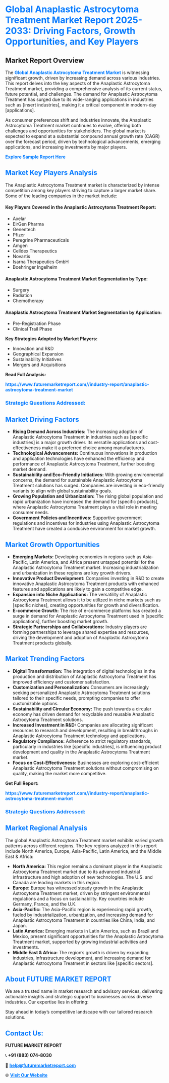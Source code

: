 <h1 style="color: #007BFF;">Global Anaplastic Astrocytoma Treatment Market Report 2025-2033: Driving Factors, Growth Opportunities, and Key Players</h1>

<section id="overview">
<h2>Market Report Overview</h2>
<p>The <a href="https://www.futuremarketreport.com//industry-report/anaplastic-astrocytoma-treatment-market" style="color: #007BFF; text-decoration: none;"><strong>Global Anaplastic Astrocytoma Treatment Market</strong></a> is witnessing significant growth, driven by increasing demand across various industries. This report delves into the key aspects of the Anaplastic Astrocytoma Treatment market, providing a comprehensive analysis of its current status, future potential, and challenges. The demand for Anaplastic Astrocytoma Treatment has surged due to its wide-ranging applications in industries such as [insert industries], making it a critical component in modern-day [applications].</p>
<p>As consumer preferences shift and industries innovate, the Anaplastic Astrocytoma Treatment market continues to evolve, offering both challenges and opportunities for stakeholders. The global market is expected to expand at a substantial compound annual growth rate (CAGR) over the forecast period, driven by technological advancements, emerging applications, and increasing investments by major players.</p>
</section>

<section id="overview">
<p><a href="https://www.futuremarketreport.com//request-sample/reportId=79614" style="color: #007BFF; text-decoration: none;"><strong>Explore Sample Report Here</strong></a></p>
</section>

<section id="key-players">
<h2 style="color: #007BFF;">Market Key Players Analysis</h2>
<p>The Anaplastic Astrocytoma Treatment market is characterized by intense competition among key players striving to capture a larger market share. Some of the leading companies in the market include:</p>
<h4>Key Players Covered in the Anaplastic Astrocytoma Treatment Report:</h4>
<ul><li>Axelar</li><li>EirGen Pharma</li><li>Genentech</li><li>Pfizer</li><li>Peregrine Pharmaceuticals</li><li>Amgen</li><li>Celldex Therapeutics</li><li>Novartis</li><li>Isarna Therapeutics GmbH</li><li>Boehringer Ingelheim</li></ul>
<h4>Anaplastic Astrocytoma Treatment Market Segmentation by Type:</h4>
<ul><li>Surgery</li><li>Radiation</li><li>Chemotherapy</li></ul>

<h4>Anaplastic Astrocytoma Treatment Market Segmentation by Application:</h4>
<ul><li>Pre-Registration Phase</li><li>Clinical Trail Phase</li></ul>
<p><strong>Key Strategies Adopted by Market Players:</strong></p>
<ul>
<li>Innovation and R&D</li>
<li>Geographical Expansion</li>
<li>Sustainability Initiatives</li>
<li>Mergers and Acquisitions</li>
</ul>
</section>

<section>
<p><strong>Read Full Analysis: </strong></p><a href="https://www.futuremarketreport.com//industry-report/anaplastic-astrocytoma-treatment-market" style="color: #007BFF; text-decoration: none;"><strong>https://www.futuremarketreport.com//industry-report/anaplastic-astrocytoma-treatment-market</strong></a>
<h3 style="color: #007BFF;">Strategic Questions Addressed:</h3>
</section>

<section id="driving-factors">
<h2 style="color: #007BFF;">Market Driving Factors</h2>
<ul>
<li><strong>Rising Demand Across Industries:</strong> The increasing adoption of Anaplastic Astrocytoma Treatment in industries such as [specific industries] is a major growth driver. Its versatile applications and cost-effectiveness make it a preferred choice among manufacturers.</li>
<li><strong>Technological Advancements:</strong> Continuous innovations in production and application technologies have enhanced the efficiency and performance of Anaplastic Astrocytoma Treatment, further boosting market demand.</li>
<li><strong>Sustainability and Eco-Friendly Initiatives:</strong> With growing environmental concerns, the demand for sustainable Anaplastic Astrocytoma Treatment solutions has surged. Companies are investing in eco-friendly variants to align with global sustainability goals.</li>
<li><strong>Growing Population and Urbanization:</strong> The rising global population and rapid urbanization have increased the demand for [specific products], where Anaplastic Astrocytoma Treatment plays a vital role in meeting consumer needs.</li>
<li><strong>Government Policies and Incentives:</strong> Supportive government regulations and incentives for industries using Anaplastic Astrocytoma Treatment have created a conducive environment for market growth.</li>
</ul>
</section>

<section id="growth-opportunities">
<h2 style="color: #007BFF;">Market Growth Opportunities</h2>
<ul>
<li><strong>Emerging Markets:</strong> Developing economies in regions such as Asia-Pacific, Latin America, and Africa present untapped potential for the Anaplastic Astrocytoma Treatment market. Increasing industrialization and urbanization in these regions are key growth drivers.</li>
<li><strong>Innovative Product Development:</strong> Companies investing in R&D to create innovative Anaplastic Astrocytoma Treatment products with enhanced features and applications are likely to gain a competitive edge.</li>
<li><strong>Expansion into Niche Applications:</strong> The versatility of Anaplastic Astrocytoma Treatment allows it to be utilized in niche markets such as [specific niches], creating opportunities for growth and diversification.</li>
<li><strong>E-commerce Growth:</strong> The rise of e-commerce platforms has created a surge in demand for Anaplastic Astrocytoma Treatment used in [specific applications], further boosting market growth.</li>
<li><strong>Strategic Partnerships and Collaborations:</strong> Industry players are forming partnerships to leverage shared expertise and resources, driving the development and adoption of Anaplastic Astrocytoma Treatment products globally.</li>
</ul>
</section>

<section id="trending-factors">
<h2 style="color: #007BFF;">Market Trending Factors</h2>
<ul>
<li><strong>Digital Transformation:</strong> The integration of digital technologies in the production and distribution of Anaplastic Astrocytoma Treatment has improved efficiency and customer satisfaction.</li>
<li><strong>Customization and Personalization:</strong> Consumers are increasingly seeking personalized Anaplastic Astrocytoma Treatment solutions tailored to their specific needs, prompting companies to offer customizable options.</li>
<li><strong>Sustainability and Circular Economy:</strong> The push towards a circular economy has driven demand for recyclable and reusable Anaplastic Astrocytoma Treatment solutions.</li>
<li><strong>Increased Investment in R&D:</strong> Companies are allocating significant resources to research and development, resulting in breakthroughs in Anaplastic Astrocytoma Treatment technology and applications.</li>
<li><strong>Regulatory Compliance:</strong> Adherence to strict regulatory standards, particularly in industries like [specific industries], is influencing product development and quality in the Anaplastic Astrocytoma Treatment market.</li>
<li><strong>Focus on Cost-Effectiveness:</strong> Businesses are exploring cost-efficient Anaplastic Astrocytoma Treatment solutions without compromising on quality, making the market more competitive.</li>
</ul>
</section>

<section>
<p><strong>Get Full Report: </strong></p><a href="https://www.futuremarketreport.com//industry-report/anaplastic-astrocytoma-treatment-market" style="color: #007BFF; text-decoration: none;"><strong>https://www.futuremarketreport.com//industry-report/anaplastic-astrocytoma-treatment-market</strong></a>
<h3 style="color: #007BFF;">Strategic Questions Addressed:</h3>
</section>


<section id="regional-analysis">
<h2 style="color: #007BFF;">Market Regional Analysis</h2>
<p>The global Anaplastic Astrocytoma Treatment market exhibits varied growth patterns across different regions. The key regions analyzed in this report include North America, Europe, Asia-Pacific, Latin America, and the Middle East & Africa:</p>
<ul>
<li><strong>North America:</strong> This region remains a dominant player in the Anaplastic Astrocytoma Treatment market due to its advanced industrial infrastructure and high adoption of new technologies. The U.S. and Canada are leading markets in this region.</li>
<li><strong>Europe:</strong> Europe has witnessed steady growth in the Anaplastic Astrocytoma Treatment market, driven by stringent environmental regulations and a focus on sustainability. Key countries include Germany, France, and the U.K.</li>
<li><strong>Asia-Pacific:</strong> The Asia-Pacific region is experiencing rapid growth, fueled by industrialization, urbanization, and increasing demand for Anaplastic Astrocytoma Treatment in countries like China, India, and Japan.</li>
<li><strong>Latin America:</strong> Emerging markets in Latin America, such as Brazil and Mexico, present significant opportunities for the Anaplastic Astrocytoma Treatment market, supported by growing industrial activities and investments.</li>
<li><strong>Middle East & Africa:</strong> The region’s growth is driven by expanding industries, infrastructure development, and increasing demand for Anaplastic Astrocytoma Treatment in sectors like [specific sectors].</li>
</ul>
</section>

<footer>
<h2 style="color: #007BFF;">About FUTURE MARKET REPORT</h2>
<p>We are a trusted name in market research and advisory services, delivering actionable insights and strategic support to businesses across diverse industries. Our expertise lies in offering:</p>

<p>Stay ahead in today’s competitive landscape with our tailored research solutions.</p>

<h2 style="color: #007BFF;">Contact Us:</h2>
<p><strong>FUTURE MARKET REPORT</strong></p>
<p>📞 <strong>+91 (883) 074-8030</strong></p>
<p>📧 <strong><a href="mailto:help@futuremarketreport.com" style="color: #007BFF;">help@futuremarketreport.com</a></strong></p>
<p>🌐 <strong><a href="https://www.futuremarketreport.com/" style="color: #007BFF;">Visit Our Website</a></strong></p>
</footer>
